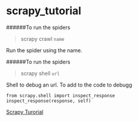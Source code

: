 # scrapy_tutorial

######To run the spiders 

> scrapy crawl `name`

Run the spider using the name. 

######To run the spiders

> scrapy shell `url`

Shell to debug an url. 
To add to the code to debugg

 ``` 
 from scrapy.shell import inspect_response
 inspect_response(response, self)
 ```
            

[Scrapy Turorial](https://doc.scrapy.org/en/latest/intro/tutorial.html)
